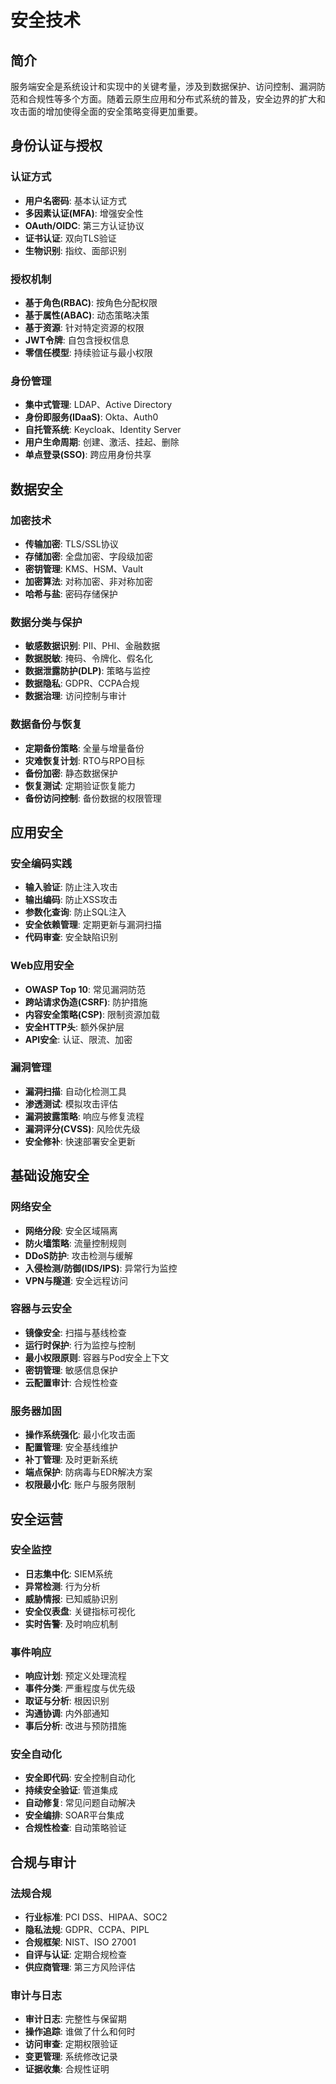 # 安全技术

## 简介

服务端安全是系统设计和实现中的关键考量，涉及到数据保护、访问控制、漏洞防范和合规性等多个方面。随着云原生应用和分布式系统的普及，安全边界的扩大和攻击面的增加使得全面的安全策略变得更加重要。

## 身份认证与授权

### 认证方式
- **用户名密码**: 基本认证方式
- **多因素认证(MFA)**: 增强安全性
- **OAuth/OIDC**: 第三方认证协议
- **证书认证**: 双向TLS验证
- **生物识别**: 指纹、面部识别

### 授权机制
- **基于角色(RBAC)**: 按角色分配权限
- **基于属性(ABAC)**: 动态策略决策
- **基于资源**: 针对特定资源的权限
- **JWT令牌**: 自包含授权信息
- **零信任模型**: 持续验证与最小权限

### 身份管理
- **集中式管理**: LDAP、Active Directory
- **身份即服务(IDaaS)**: Okta、Auth0
- **自托管系统**: Keycloak、Identity Server
- **用户生命周期**: 创建、激活、挂起、删除
- **单点登录(SSO)**: 跨应用身份共享

## 数据安全

### 加密技术
- **传输加密**: TLS/SSL协议
- **存储加密**: 全盘加密、字段级加密
- **密钥管理**: KMS、HSM、Vault
- **加密算法**: 对称加密、非对称加密
- **哈希与盐**: 密码存储保护

### 数据分类与保护
- **敏感数据识别**: PII、PHI、金融数据
- **数据脱敏**: 掩码、令牌化、假名化
- **数据泄露防护(DLP)**: 策略与监控
- **数据隐私**: GDPR、CCPA合规
- **数据治理**: 访问控制与审计

### 数据备份与恢复
- **定期备份策略**: 全量与增量备份
- **灾难恢复计划**: RTO与RPO目标
- **备份加密**: 静态数据保护
- **恢复测试**: 定期验证恢复能力
- **备份访问控制**: 备份数据的权限管理

## 应用安全

### 安全编码实践
- **输入验证**: 防止注入攻击
- **输出编码**: 防止XSS攻击
- **参数化查询**: 防止SQL注入
- **安全依赖管理**: 定期更新与漏洞扫描
- **代码审查**: 安全缺陷识别

### Web应用安全
- **OWASP Top 10**: 常见漏洞防范
- **跨站请求伪造(CSRF)**: 防护措施
- **内容安全策略(CSP)**: 限制资源加载
- **安全HTTP头**: 额外保护层
- **API安全**: 认证、限流、加密

### 漏洞管理
- **漏洞扫描**: 自动化检测工具
- **渗透测试**: 模拟攻击评估
- **漏洞披露策略**: 响应与修复流程
- **漏洞评分(CVSS)**: 风险优先级
- **安全修补**: 快速部署安全更新

## 基础设施安全

### 网络安全
- **网络分段**: 安全区域隔离
- **防火墙策略**: 流量控制规则
- **DDoS防护**: 攻击检测与缓解
- **入侵检测/防御(IDS/IPS)**: 异常行为监控
- **VPN与隧道**: 安全远程访问

### 容器与云安全
- **镜像安全**: 扫描与基线检查
- **运行时保护**: 行为监控与控制
- **最小权限原则**: 容器与Pod安全上下文
- **密钥管理**: 敏感信息保护
- **云配置审计**: 合规性检查

### 服务器加固
- **操作系统强化**: 最小化攻击面
- **配置管理**: 安全基线维护
- **补丁管理**: 及时更新系统
- **端点保护**: 防病毒与EDR解决方案
- **权限最小化**: 账户与服务限制

## 安全运营

### 安全监控
- **日志集中化**: SIEM系统
- **异常检测**: 行为分析
- **威胁情报**: 已知威胁识别
- **安全仪表盘**: 关键指标可视化
- **实时告警**: 及时响应机制

### 事件响应
- **响应计划**: 预定义处理流程
- **事件分类**: 严重程度与优先级
- **取证与分析**: 根因识别
- **沟通协调**: 内外部通知
- **事后分析**: 改进与预防措施

### 安全自动化
- **安全即代码**: 安全控制自动化
- **持续安全验证**: 管道集成
- **自动修复**: 常见问题自动解决
- **安全编排**: SOAR平台集成
- **合规性检查**: 自动策略验证

## 合规与审计

### 法规合规
- **行业标准**: PCI DSS、HIPAA、SOC2
- **隐私法规**: GDPR、CCPA、PIPL
- **合规框架**: NIST、ISO 27001
- **自评与认证**: 定期合规检查
- **供应商管理**: 第三方风险评估

### 审计与日志
- **审计日志**: 完整性与保留期
- **操作追踪**: 谁做了什么和何时
- **访问审查**: 定期权限验证
- **变更管理**: 系统修改记录
- **证据收集**: 合规性证明 